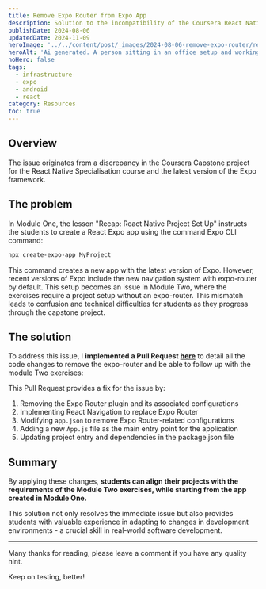 ```yaml
---
title: Remove Expo Router from Expo App
description: Solution to the incompatibility of the Coursera React Native Specialisation capstone project with the latest versions of the Expo framework.
publishDate: 2024-08-06
updatedDate: 2024-11-09
heroImage: '../../content/post/_images/2024-08-06-remove-expo-router/remove-expo-rotuer-post.png'
heroAlt: 'Ai generated. A person sitting in an office setup and working with computers on a desk.'
noHero: false
tags:
  - infrastructure
  - expo
  - android
  - react
category: Resources
toc: true
---
```


## Overview

The issue originates from a discrepancy in the Coursera Capstone project for the React Native Specialisation course and the latest version of the Expo framework.

## The problem
In Module One, the lesson "Recap: React Native Project Set Up" instructs the students to create a React Expo app using the command Expo CLI command:

```bash
npx create-expo-app MyProject
```

This command creates a new app with the latest version of Expo. However, recent versions of Expo include the new navigation system with expo-router by default. This setup becomes an issue in Module Two, where the exercises require a project setup without an expo-router. This mismatch leads to confusion and technical difficulties for students as they progress through the capstone project.

## The solution
To address this issue, I **implemented a Pull Request [here](https://github.com/marcitqualab/react-native-coursera/pull/1/files)** to detail all the code changes to remove the expo-router and be able to follow up with the module Two exercises:


This Pull Request provides a fix for the issue by:
1. Removing the Expo Router plugin and its associated configurations
2. Implementing React Navigation to replace Expo Router
3. Modifying `app.json` to remove Expo Router-related configurations
4. Adding a new `App.js` file as the main entry point for the application
5. Updating project entry and dependencies in the package.json file


## Summary
By applying these changes, **students can align their projects with the requirements of the Module Two exercises, while starting from the app created in Module One.**

This solution not only resolves the immediate issue but also provides students with valuable experience in adapting to changes in development environments - a crucial skill in real-world software development.

------
Many thanks for reading, please leave a comment if you have any quality hint.

Keep on testing, better!
